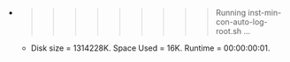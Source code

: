 * >>>>>>>>> Running inst-min-con-auto-log-root.sh ...
  * Disk size = 1314228K. Space Used = 16K. Runtime = 00:00:00:01.
